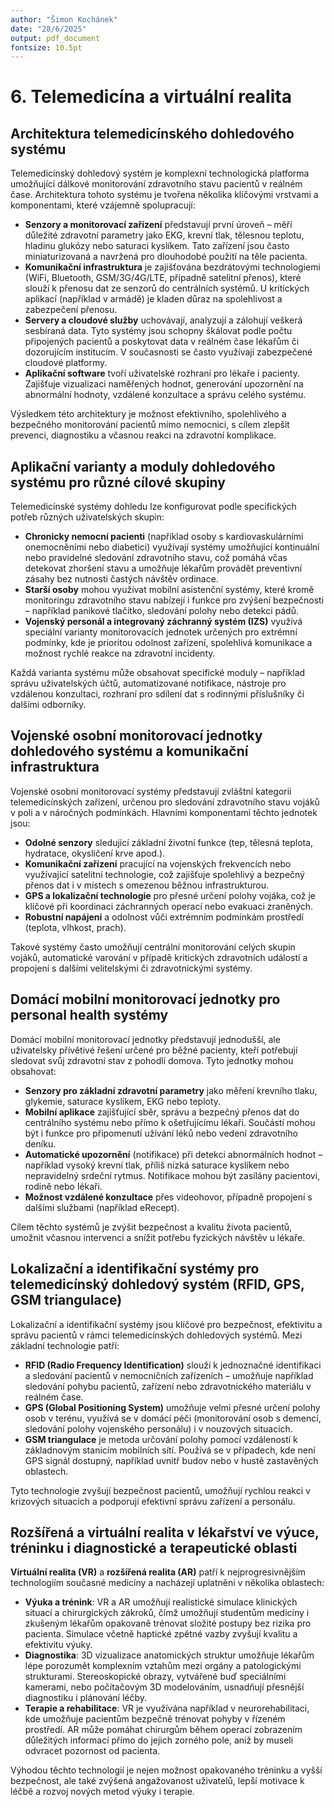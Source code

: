 ```yaml
---
author: "Šimon Kochánek"
date: "28/6/2025"
output: pdf_document
fontsize: 10.5pt
---
```


<style type="text/css">
  body{
    font-size: 10.5pt;
  }
</style>

# 6. Telemedicína a virtuální realita

## **Architektura telemedicínského dohledového systému**

Telemedicínský dohledový systém je komplexní technologická platforma umožňující dálkové monitorování zdravotního stavu pacientů v reálném čase. Architektura tohoto systému je tvořena několika klíčovými vrstvami a komponentami, které vzájemně spolupracují:

- **Senzory a monitorovací zařízení** představují první úroveň – měří důležité zdravotní parametry jako EKG, krevní tlak, tělesnou teplotu, hladinu glukózy nebo saturaci kyslíkem. Tato zařízení jsou často miniaturizovaná a navržená pro dlouhodobé použití na těle pacienta.
- **Komunikační infrastruktura** je zajišťována bezdrátovými technologiemi (WiFi, Bluetooth, GSM/3G/4G/LTE, případně satelitní přenos), které slouží k přenosu dat ze senzorů do centrálních systémů. U kritických aplikací (například v armádě) je kladen důraz na spolehlivost a zabezpečení přenosu.
- **Servery a cloudové služby** uchovávají, analyzují a zálohují veškerá sesbíraná data. Tyto systémy jsou schopny škálovat podle počtu připojených pacientů a poskytovat data v reálném čase lékařům či dozorujícím institucím. V současnosti se často využívají zabezpečené cloudové platformy.
- **Aplikační software** tvoří uživatelské rozhraní pro lékaře i pacienty. Zajišťuje vizualizaci naměřených hodnot, generování upozornění na abnormální hodnoty, vzdálené konzultace a správu celého systému.

Výsledkem této architektury je možnost efektivního, spolehlivého a bezpečného monitorování pacientů mimo nemocnici, s cílem zlepšit prevenci, diagnostiku a včasnou reakci na zdravotní komplikace.

## **Aplikační varianty a moduly dohledového systému pro různé cílové skupiny**

Telemedicínské systémy dohledu lze konfigurovat podle specifických potřeb různých uživatelských skupin:

- **Chronicky nemocní pacienti** (například osoby s kardiovaskulárními onemocněními nebo diabetici) využívají systémy umožňující kontinuální nebo pravidelné sledování zdravotního stavu, což pomáhá včas detekovat zhoršení stavu a umožňuje lékařům provádět preventivní zásahy bez nutnosti častých návštěv ordinace.
- **Starší osoby** mohou využívat mobilní asistenční systémy, které kromě monitoringu zdravotního stavu nabízejí i funkce pro zvýšení bezpečnosti – například panikové tlačítko, sledování polohy nebo detekci pádů.
- **Vojenský personál a integrovaný záchranný systém (IZS)** využívá speciální varianty monitorovacích jednotek určených pro extrémní podmínky, kde je prioritou odolnost zařízení, spolehlivá komunikace a možnost rychlé reakce na zdravotní incidenty.

Každá varianta systému může obsahovat specifické moduly – například správu uživatelských účtů, automatizované notifikace, nástroje pro vzdálenou konzultaci, rozhraní pro sdílení dat s rodinnými příslušníky či dalšími odborníky.

## **Vojenské osobní monitorovací jednotky dohledového systému a komunikační infrastruktura**

Vojenské osobní monitorovací systémy představují zvláštní kategorii telemedicínských zařízení, určenou pro sledování zdravotního stavu vojáků v poli a v náročných podmínkách. Hlavními komponentami těchto jednotek jsou:

- **Odolné senzory** sledující základní životní funkce (tep, tělesná teplota, hydratace, okysličení krve apod.).
- **Komunikační zařízení** pracující na vojenských frekvencích nebo využívající satelitní technologie, což zajišťuje spolehlivý a bezpečný přenos dat i v místech s omezenou běžnou infrastrukturou.
- **GPS a lokalizační technologie** pro přesné určení polohy vojáka, což je klíčové při koordinaci záchranných operací nebo evakuaci zraněných.
- **Robustní napájení** a odolnost vůči extrémním podmínkám prostředí (teplota, vlhkost, prach).

Takové systémy často umožňují centrální monitorování celých skupin vojáků, automatické varování v případě kritických zdravotních událostí a propojení s dalšími velitelskými či zdravotnickými systémy.

## **Domácí mobilní monitorovací jednotky pro personal health systémy**

Domácí mobilní monitorovací jednotky představují jednodušší, ale uživatelsky přívětivé řešení určené pro běžné pacienty, kteří potřebují sledovat svůj zdravotní stav z pohodlí domova. Tyto jednotky mohou obsahovat:

- **Senzory pro základní zdravotní parametry** jako měření krevního tlaku, glykemie, saturace kyslíkem, EKG nebo teploty.
- **Mobilní aplikace** zajišťující sběr, správu a bezpečný přenos dat do centrálního systému nebo přímo k ošetřujícímu lékaři. Součástí mohou být i funkce pro připomenutí užívání léků nebo vedení zdravotního deníku.
- **Automatické upozornění** (notifikace) při detekci abnormálních hodnot – například vysoký krevní tlak, příliš nízká saturace kyslíkem nebo nepravidelný srdeční rytmus. Notifikace mohou být zasílány pacientovi, rodině nebo lékaři.
- **Možnost vzdálené konzultace** přes videohovor, případně propojení s dalšími službami (například eRecept).

Cílem těchto systémů je zvýšit bezpečnost a kvalitu života pacientů, umožnit včasnou intervenci a snížit potřebu fyzických návštěv u lékaře.

## **Lokalizační a identifikační systémy pro telemedicínský dohledový systém (RFID, GPS, GSM triangulace)**

Lokalizační a identifikační systémy jsou klíčové pro bezpečnost, efektivitu a správu pacientů v rámci telemedicínských dohledových systémů. Mezi základní technologie patří:

- **RFID (Radio Frequency Identification)** slouží k jednoznačné identifikaci a sledování pacientů v nemocničních zařízeních – umožňuje například sledování pohybu pacientů, zařízení nebo zdravotnického materiálu v reálném čase.
- **GPS (Global Positioning System)** umožňuje velmi přesné určení polohy osob v terénu, využívá se v domácí péči (monitorování osob s demencí, sledování polohy vojenského personálu) i v nouzových situacích.
- **GSM triangulace** je metoda určování polohy pomocí vzdáleností k základnovým stanicím mobilních sítí. Používá se v případech, kde není GPS signál dostupný, například uvnitř budov nebo v hustě zastavěných oblastech.

Tyto technologie zvyšují bezpečnost pacientů, umožňují rychlou reakci v krizových situacích a podporují efektivní správu zařízení a personálu.

## **Rozšířená a virtuální realita v lékařství ve výuce, tréninku i diagnostické a terapeutické oblasti**

**Virtuální realita (VR)** a **rozšířená realita (AR)** patří k nejprogresivnějším technologiím současné medicíny a nacházejí uplatnění v několika oblastech:

- **Výuka a trénink**: VR a AR umožňují realistické simulace klinických situací a chirurgických zákroků, čímž umožňují studentům medicíny i zkušeným lékařům opakovaně trénovat složité postupy bez rizika pro pacienta. Simulace včetně haptické zpětné vazby zvyšují kvalitu a efektivitu výuky.
- **Diagnostika**: 3D vizualizace anatomických struktur umožňuje lékařům lépe porozumět komplexním vztahům mezi orgány a patologickými strukturami. Stereoskopické obrazy, vytvářené buď speciálními kamerami, nebo počítačovým 3D modelováním, usnadňují přesnější diagnostiku i plánování léčby.
- **Terapie a rehabilitace**: VR je využívána například v neurorehabilitaci, kde umožňuje pacientům bezpečně trénovat pohyby v řízeném prostředí. AR může pomáhat chirurgům během operací zobrazením důležitých informací přímo do jejich zorného pole, aniž by museli odvracet pozornost od pacienta.

Výhodou těchto technologií je nejen možnost opakovaného tréninku a vyšší bezpečnost, ale také zvýšená angažovanost uživatelů, lepší motivace k léčbě a rozvoj nových metod výuky i terapie.